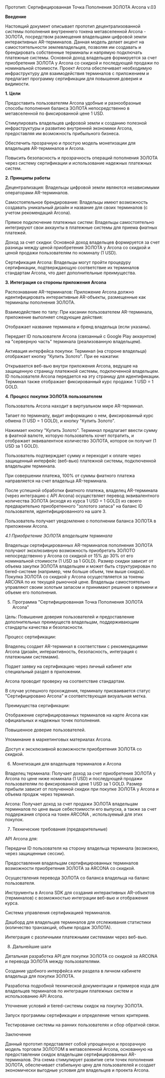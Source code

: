 Прототип: Сертифицированная Точка Пополнения ЗОЛОТА Arcona v.03

**Введение**

Настоящий документ описывает прототип децентрализованной системы пополнения внутреннего токена метавселенной Arcona - ЗОЛОТА, посредством размещения владельцами цифровой земли интерактивных AR-терминалов. Данная модель делает акцент на самостоятельности землевладельцев, позволяя им создавать и брендировать собственные терминалы и напрямую подключать платежные системы. Основной доход владельцев формируется за счет приобретения ЗОЛОТА у Arcona со скидкой и последующей продажи по номинальной стоимости. Проект Arcona обеспечивает необходимую инфраструктуру для взаимодействия терминалов с приложением и предлагает программу сертификации для повышения доверия и видимости.

**1. Цели**

Предоставить пользователям Arcona удобные и разнообразные способы пополнения баланса ЗОЛОТА непосредственно в метавселенной по фиксированной цене 1 USD.

Стимулировать владельцев цифровой земли к созданию полезной инфраструктуры и развитию внутренней экономики Arcona, предоставляя им возможность прибыльного бизнеса.

Обеспечить прозрачную и простую модель монетизации для владельцев AR-терминалов и Arcona.

Повысить безопасность и прозрачность операций пополнения ЗОЛОТА через систему сертификации и использование надежных платежных систем.

**2. Принципы работы**

Децентрализация: Владельцы цифровой земли являются независимыми операторами AR-терминалов.

Самостоятельное брендирование: Владельцы имеют возможность создавать уникальный дизайн и название для своих терминалов (с учетом рекомендаций Arcona).

Прямое подключение платежных систем: Владельцы самостоятельно интегрируют свои аккаунты в платежные системы для приема фиатных платежей.

Доход за счет скидки: Основной доход владельцев формируется за счет разницы между ценой приобретения ЗОЛОТА у Arcona со скидкой и ценой продажи пользователям по номиналу (1 USD).

Сертификация Arcona: Владельцы могут пройти процедуру сертификации, подтверждающую соответствие их терминалов стандартам Arcona, что дает дополнительные преимущества.

**3. Интеграция со стороны приложения Arcona**

Распознавание AR-терминалов: Приложение Arcona должно идентифицировать интерактивные AR-объекты, размещенные как терминалы пополнения ЗОЛОТА.

Взаимодействие по тапу: При касании пользователем AR-терминала, приложение выполняет следующие действия:

Отображает название терминала и бренд владельца (если указаны).

Передает ID пользователя Arcona (связанный с Google Play аккаунтом) на "серверную часть" терминала (реализованную владельцем).

Активация интерфейса покупки: Терминал (на стороне владельца) отображает кнопку "Купить Золото". При ее нажатии:

Открывается веб-вью внутри приложения Arcona, ведущее на защищенную страницу платежной системы, подключенной владельцем. ID пользователя Arcona передается на эту страницу для идентификации. Терминал также отображает фиксированный курс продажи: 1 USD = 1 GOLD.

**4. Процесс покупки ЗОЛОТА пользователем**

Пользователь Arcona находит в виртуальном мире AR-терминал.

Тапает по терминалу, видит информацию о нем, фиксированный курс обмена (1 USD = 1 GOLD), и кнопку "Купить Золото".

Нажимает кнопку "Купить Золото". Терминал предлагает ввести сумму в фиатной валюте, которую пользователь хочет потратить, и отображает эквивалентное количество ЗОЛОТА, которое он получит (1 USD за 1 GOLD).

Пользователь подтверждает сумму и переходит к оплате через защищенный интерфейс (веб-вью) платежной системы, подключенной владельцем терминала.

При совершении платежа, 100% от суммы фиатного платежа направляется на счет владельца AR-терминала.

После успешной обработки фиатного платежа, владелец AR-терминала (через интеграцию с API Arcona) осуществляет перевод эквивалентного количества ЗОЛОТА (исходя из курса 1 USD = 1 GOLD) из своего предварительно приобретенного "золотого запаса" на баланс ID пользователя, идентифицированного на шаге 3.

Пользователь получает уведомление о пополнении баланса ЗОЛОТА в приложении Arcona.

*4.1 Приобретение ЗОЛОТА владельцем терминала*

Владельцы сертифицированных AR-терминалов пополнения ЗОЛОТА получают эксклюзивную возможность приобретать ЗОЛОТО непосредственно у Arcona со скидкой от 15% до 30% от его номинальной стоимости (1 USD за 1 GOLD). Размер скидки зависит от объема закупки ЗОЛОТА владельцем и может быть структурирован по tiered-системе (например, чем больше объем, тем выше скидка). Покупка ЗОЛОТА со скидкой у Arcona осуществляется за токены ARCONA по их текущей рыночной цене. Владельцы самостоятельно управляют своим золотым запасом и принимают решения о времени и объеме его пополнения.

5. Программа "Сертифицированная Точка Пополнения ЗОЛОТА Arcona"

Цель: Повышение доверия пользователей и предоставление дополнительных преимуществ владельцам, поддерживающим стандарты качества и безопасности.

Процесс сертификации:

Владелец создает AR-терминал в соответствии с рекомендациями Arcona (дизайн, интерактивность, безопасность, интеграция с платежными системами).

Подает заявку на сертификацию через личный кабинет или специальный раздел в приложении.

Arcona проводит проверку на соответствие стандартам.

В случае успешного прохождения, терминалу присваивается статус "Сертифицировано Arcona" и соответствующая визуальная метка.

Преимущества сертификации:

Отображение сертифицированных терминалов на карте Arcona как официальных и надежных точек пополнения.

Повышенное доверие пользователей.

Упоминание в маркетинговых материалах Arcona.

Доступ к эксклюзивной возможности приобретения ЗОЛОТА со скидкой.

6. Монетизация для владельцев терминалов и Arcona

Владелец терминала:
Получает доход за счет приобретения ЗОЛОТА у Arcona по цене ниже номинала (1 USD) и последующей продажи пользователям по фиксированной цене 1 USD за 1 GOLD. Размер прибыли зависит от полученной скидки при покупке ЗОЛОТА у Arcona и объема продаж через терминал.

Arcona:
Получает доход за счет продажи ЗОЛОТА владельцам терминалов по цене выше себестоимости его выпуска, а также за счет поддержания спроса на токен ARCONA , используемый для этих покупок.

7. Технические требования (предварительные)

API Arcona для:

Передачи ID пользователя на сторону владельца терминала (возможно, через защищенные сессии).

Предоставления владельцам сертифицированных терминалов возможности приобретения ЗОЛОТА за  ARCONA со скидкой.

Осуществления перевода ЗОЛОТА со баланса владельца на баланс пользователя.

Инструменты в Arcona SDK для создания интерактивных AR-объектов (терминалов) с возможностью интеграции веб-вью и отображения курса.

Система управления сертификацией терминалов.

Дашборд для владельцев терминалов для отслеживания статистики (количество транзакций, объем продаж ЗОЛОТА).

Интеграция с различными платежными системами через веб-вью.

8. Дальнейшие шаги

Детальная разработка API для покупки ЗОЛОТА со скидкой за  ARCONA и перевода ЗОЛОТА между пользователями.

Создание удобного интерфейса или раздела в личном кабинете владельца для покупки ЗОЛОТА.

Разработка подробной технической документации и примеров кода для владельцев терминалов по интеграции платежных систем и использованию API Arcona.

Уточнение условий и tiered-системы скидок на покупку ЗОЛОТА.

Запуск программы сертификации и определение четких критериев.

Тестирование системы на ранних пользователях и сбор обратной связи.

Заключение

Данный прототип представляет собой упрощенную и прозрачную модель торговли ЗОЛОТОМ в метавселенной Arcona, основанную на предоставлении скидок владельцам сертифицированных AR-терминалов. Эта схема стимулирует развитие сети точек пополнения ЗОЛОТА, обеспечивает стабильную цену для пользователей и создает экономически выгодные условия для владельцев и проекта Arcona.
